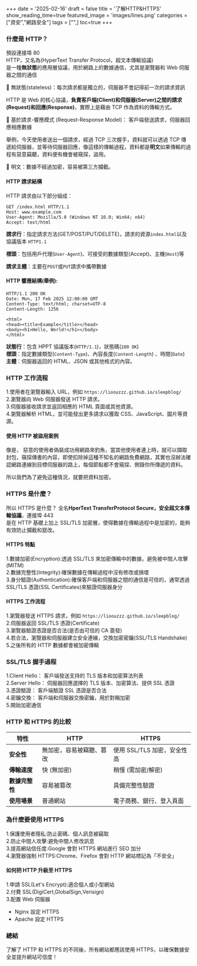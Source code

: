 +++
date = '2025-02-16'
draft = false
title = '了解HTTP&HTTPS'
show_reading_time=true
featured_image = 'images/lines.png'
categories = ["資安","網路安全"]
tags = ["",]
toc=true
+++

### 什麼是 HTTP？

預設連接埠 80  
HTTP，又名為(HyperText Transfer Protocol，超文本傳輸協議)  
是一種**無狀態**的應用層協議，用於網路上的數據通信，尤其是瀏覽器和 Web 伺服器之間的通信<!--more-->

🪹 無狀態(stateless)：每次請求都是獨立的，伺服器不會記得前一次的請求資訊

HTTP 是 Web 的核心協議，**負責客戶端(Client)和伺服器(Server)之間的請求(Request)和回應(Response)**，實際上是藉由 TCP 作為資料的傳輸方式。

🪹 基於請求-響應模式 (Request-Response Model)：
客戶端發送請求，伺服器回應相應數據

舉例，今天使用者送出一個請求，經過 TCP 三次握手，資料就可以透過 TCP 傳遞給伺服器，並等待伺服器回應，像這樣的傳輸過程，資料都是**明文**如果傳輸的過程有惡意竊聽，資料便有機會被窺探，盜用。

🪹 明文：數據不經過加密，容易被第三方攔截。

#### HTTP 請求結構

HTTP 請求由以下部分組成：

```
GET /index.html HTTP/1.1
Host: www.example.com
User-Agent: Mozilla/5.0 (Windows NT 10.0; Win64; x64)
Accept: text/html
```

**請求行**：指定請求方法(GET/POST/PUT/DELETE)，請求的資源`index.html`以及協議版本 `HTTP1.1`

**標頭**：包括用戶代理(`User-Agent`)、可接受的數據類型(Accept)、主機(`Host`)等

**請求主體**：主要在`POST`或`PUT`請求中攜帶數據

#### HTTP 響應結構(舉例):

```
HTTP/1.1 200 OK
Date: Mon, 17 Feb 2025 12:00:00 GMT
Content-Type: text/html; charset=UTF-8
Content-Length: 1256

<html>
<head><title>Example</title></head>
<body><h1>Hello, World!</h1></body>
</html>
```

**狀態行**：包含 HPPT 協議版本(`HTTP/1.1`)，狀態碼(`200 OK`)  
**標頭**：指定數據類型(`Content-Type`)、內容長度(`Content-Length`)
、時間(`Date`)  
**主體**：伺服器返回的 HTML、JSON 或其他格式的內容。

### HTTP 工作流程

1.使用者在瀏覽器輸入 URL，例如 `https://lioouzzz.github.io/sleepblog/`  
2.瀏覽器向 Web 伺服器發送 HTTP 請求。  
3.伺服器接收請求並返回相應的 HTML 頁面或其他資源。  
4.瀏覽器解析 HTML，並可能發出更多請求以獲取 CSS、JavaScript、圖片等資源。

#### 使用 HTTP 被盜用案例

像是，
惡意的使用者偽裝成功用網路來釣魚，當其他使用者連上時，就可以擷取封包，窺探傳書的內容，即使扣除掉這種不知名的網路免費網路，其實也沒辦法確認網路連線到目標伺服器的路上，每個節點都不會窺探、側錄你所傳遞的資料。

所以我們為了避免這種情況，就要把資料加密。

### HTTPS 是什麼？


所以 HTTPS 是什麼？
全名**HperText TransferProtocol Secure，安全超文本傳輸協議**，連接埠 443  
是在 HTTP 基礎上加上 SSL/TLS 加密層，使得數據在傳輸過程中是加密的，能夠有效防止攔截和竄改。

#### HTTPS 特點

1.數據加密(Encryption):透過 SSL/TLS 來加密傳輸中的數據，避免被中間人攻擊(MITM)  
2.數據完整性(Integrity):確保數據在傳輸過程中沒有修改或損壞  
3.身分驗證(Authentication):確保客戶端和伺服器之間的通信是可信的，通常透過 SSL/TLS 憑證(SSL Certificates)來驗證伺服器身分

#### HTTPS 工作流程

1.瀏覽器發送 HTTPS 請求，例如 `https://lioouzzz.github.io/sleepblog/`  
2.伺服器返回 SSL/TLS 憑證(Certificate)  
3.瀏覽器驗證憑證是否合法(是否由可信的 CA 簽發)  
4.若合法，瀏覽器和伺服器建立安全連線，交換加密密鑰(SSL/TLS Handshake)  
5.之後所有的 HTTP 數據都會被加密傳輸

### SSL/TLS 握手過程

1.Client Hello： 客戶端發送支持的 TLS 版本和加密算法列表  
2.Server Hello： 伺服器回應選擇的 TLS 版本、加密算法、提供 SSL 憑證  
3.憑證驗證： 客戶端驗證 SSL 憑證是否合法  
4.密鑰交換： 客戶端和伺服器交換密鑰，用於對稱加密  
5.開始加密通信

### HTTP 和 HTTPS 的比較

| 特性           | HTTP                     | HTTPS                       |
| -------------- | ------------------------ | --------------------------- |
| **安全性**     | 無加密，容易被竊聽、篡改 | 使用 SSL/TLS 加密，安全性高 |
| **傳輸速度**   | 快 (無加密)              | 稍慢 (需加密/解密)          |
| **數據完整性** | 容易被篡改               | 具備完整性驗證              |
| **使用場景**   | 普通網站                 | 電子商務、銀行、登入頁面    |

### 為什麼要使用 HTTPS

1.保護使用者隱私:防止密碼、個人訊息被竊取  
2.防止中間人攻擊:避免中間人修改訊息  
3.提高網站信任度:Google 會對 HTTPS 網站進行 SEO 加分  
4.瀏覽器強制 HTTPS:Chrome、Firefox 會對 HTTP 網站標記為「不安全」

#### 如何把 HTTP 升級至 HTTPS

1.申請 SSL(Let's Encrypt):適合個人或小型網站  
2.付費 SSL(DigiCert,GlobalSign,Verisign)  
3.配置 Web 伺服器

- Nginx 設定 HTTPS
- Apache 設定 HTTPS

### 總結

了解了 HTTP 和 HTTPS 的不同後，所有網站都應該使用 HTTPS，以確保數據安全並提升網站可信度！
